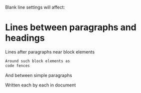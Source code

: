 Blank line settings will affect:


# Lines between paragraphs and headings
Lines after paragraphs near block elements

 
```markdown
Around such block elements as 
code fences
```
And between simple paragraphs


Written each by each in document